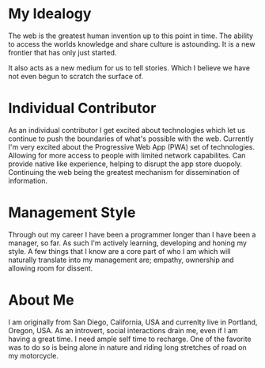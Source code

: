 # My Idealogy

The web is the greatest human invention up to this point in time. The ability to access the worlds knowledge and share culture is astounding. It is a new frontier that has only just started. 

It also acts as a new medium for us to tell stories. Which I believe we have not even begun to scratch the surface of. 

# Individual Contributor

As an individual contributor I get excited about technologies which let us continue to push the boundaries of what's possible with the web. Currently I'm very excited about the Progressive Web App (PWA) set of technologies. Allowing for more access to people with limited network capabilites. Can provide native like experience, helping to disrupt the app store duopoly. Continuing the web being the greatest mechanism for dissemination of information. 

# Management Style

Through out my career I have been a programmer longer than I have been a manager, so far. As such I'm actively learning, developing and honing my style. A few things that I know are a core part of who I am which will naturally translate into my management are; empathy, ownership and allowing room for dissent.

# About Me

I am originally from San Diego, California, USA and currenlty live in Portland, Oregon, USA. As an introvert, social interactions drain me, even if I am having a great time. I need ample self time to recharge. One of the favorite was to do so is being alone in nature and riding long stretches of road on my motorcycle. 

<!--
**shrunyan/shrunyan** is a ✨ _special_ ✨ repository because its `README.md` (this file) appears on your GitHub profile.

Here are some ideas to get you started:

- 🔭 I’m currently working on ...
- 🌱 I’m currently learning ...
- 👯 I’m looking to collaborate on ...
- 🤔 I’m looking for help with ...
- 💬 Ask me about ...
- 📫 How to reach me: ...
- 😄 Pronouns: ...
- ⚡ Fun fact: ...
-->
